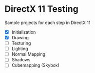 # DirectX 11 Testing

Sample projects for each step in DirectX 11

- [x] Initialization
- [x] Drawing
- [ ] Texturing
- [ ] Lighting
- [ ] Normal Mapping
- [ ] Shadows
- [ ] Cubemapping (Skybox)
